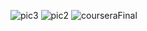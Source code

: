 ![pic3](https://github.com/sohretturaman/Coursera-ReactNative-LittleLemonApp/assets/81382575/5aa1a596-866c-4230-992a-ef8d5883f6a5)
![pic2](https://github.com/sohretturaman/Coursera-ReactNative-LittleLemonApp/assets/81382575/23145a5e-cec5-43d9-a95c-f8b2b872c9cc)
![courseraFinal](https://github.com/sohretturaman/Coursera-ReactNative-LittleLemonApp/assets/81382575/b1de4288-be49-486e-9e0c-76de43a3763a)
